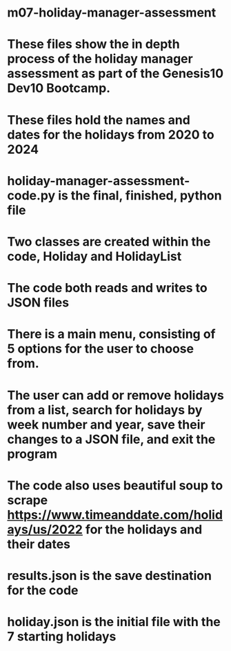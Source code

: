 # m07-holiday-manager-assessment

# These files show the in depth process of the holiday manager assessment as part of the Genesis10 Dev10 Bootcamp.
# These files hold the names and dates for the holidays from 2020 to 2024

# holiday-manager-assessment-code.py is the final, finished, python file
  # Two classes are created within the code, Holiday and HolidayList
  # The code both reads and writes to JSON files
  # There is a main menu, consisting of 5 options for the user to choose from.
  # The user can add or remove holidays from a list, search for holidays by week number and year, save their changes to a JSON file, and exit the program
  # The code also uses beautiful soup to scrape https://www.timeanddate.com/holidays/us/2022 for the holidays and their dates

# results.json is the save destination for the code
# holiday.json is the initial file with the 7 starting holidays
